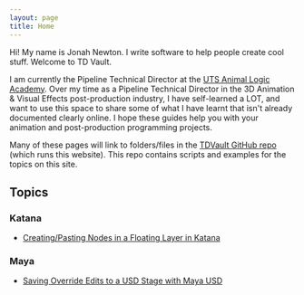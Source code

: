 ```yaml
---
layout: page
title: Home
---
```

Hi! My name is Jonah Newton. I write software to help people create cool stuff. 
Welcome to TD Vault.

I am currently the Pipeline Technical Director at the [UTS Animal Logic Academy](https://animallogicacademy.uts.edu.au/). Over my time as a Pipeline Technical Director in the 3D Animation & Visual Effects post-production industry, I have self-learned a LOT, and want to use this space to share some of what I have learnt that isn't already documented clearly online. I hope these guides help you with your animation and post-production programming projects.

Many of these pages will link to folders/files in the [TDVault GitHub repo](https://github.com/jonahjnewton/TDVault) (which runs this website). This repo contains scripts and examples for the topics on this site.

## Topics
### Katana
*  [Creating/Pasting Nodes in a Floating Layer in Katana](./Katana/KatanaFloatingNodes/README.md)

### Maya
* [Saving Override Edits to a USD Stage with Maya USD](./Maya/MayaUSDOverrides/README.md)
